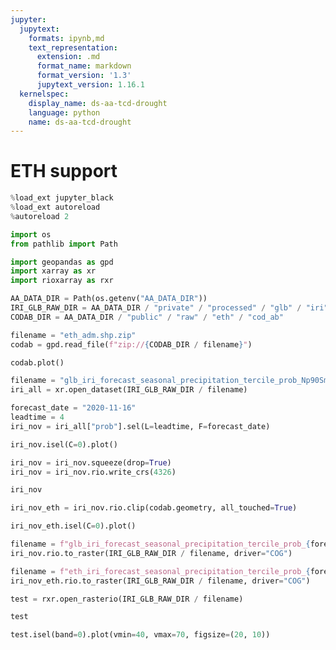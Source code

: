 ```yaml
---
jupyter:
  jupytext:
    formats: ipynb,md
    text_representation:
      extension: .md
      format_name: markdown
      format_version: '1.3'
      jupytext_version: 1.16.1
  kernelspec:
    display_name: ds-aa-tcd-drought
    language: python
    name: ds-aa-tcd-drought
---
```


# ETH support

```python
%load_ext jupyter_black
%load_ext autoreload
%autoreload 2
```

```python
import os
from pathlib import Path

import geopandas as gpd
import xarray as xr
import rioxarray as rxr
```

```python
AA_DATA_DIR = Path(os.getenv("AA_DATA_DIR"))
IRI_GLB_RAW_DIR = AA_DATA_DIR / "private" / "processed" / "glb" / "iri"
CODAB_DIR = AA_DATA_DIR / "public" / "raw" / "eth" / "cod_ab"
```

```python
filename = "eth_adm.shp.zip"
codab = gpd.read_file(f"zip://{CODAB_DIR / filename}")
```

```python
codab.plot()
```

```python
filename = "glb_iri_forecast_seasonal_precipitation_tercile_prob_Np90Sm90Ep180Wm180.nc"
iri_all = xr.open_dataset(IRI_GLB_RAW_DIR / filename)
```

```python
forecast_date = "2020-11-16"
leadtime = 4
iri_nov = iri_all["prob"].sel(L=leadtime, F=forecast_date)
```

```python
iri_nov.isel(C=0).plot()
```

```python
iri_nov = iri_nov.squeeze(drop=True)
iri_nov = iri_nov.rio.write_crs(4326)
```

```python
iri_nov
```

```python
iri_nov_eth = iri_nov.rio.clip(codab.geometry, all_touched=True)
```

```python
iri_nov_eth.isel(C=0).plot()
```

```python
filename = f"glb_iri_forecast_seasonal_precipitation_tercile_prob_{forecast_date}_L{leadtime}.tif"
iri_nov.rio.to_raster(IRI_GLB_RAW_DIR / filename, driver="COG")

filename = f"eth_iri_forecast_seasonal_precipitation_tercile_prob_{forecast_date}_L{leadtime}.tif"
iri_nov_eth.rio.to_raster(IRI_GLB_RAW_DIR / filename, driver="COG")
```

```python
test = rxr.open_rasterio(IRI_GLB_RAW_DIR / filename)
```

```python
test
```

```python
test.isel(band=0).plot(vmin=40, vmax=70, figsize=(20, 10))
```

```python

```
